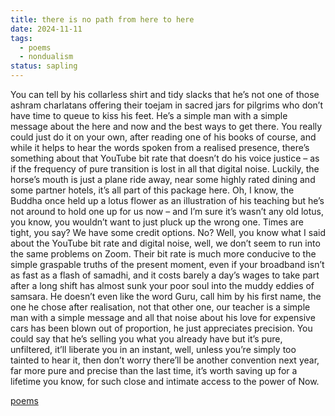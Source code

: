 ```yaml
---
title: there is no path from here to here
date: 2024-11-11
tags:
  - poems
  - nondualism
status: sapling
---
```



You can tell by his collarless shirt and tidy slacks
that he’s not one of those ashram charlatans
offering their toejam in sacred jars for pilgrims
who don’t have time to queue to kiss his feet.
He’s a simple man with a simple message
about the here and now and the best ways to get there.
You really could just do it on your own, after reading
one of his books of course, and while it helps
to hear the words spoken from a realised presence,
there’s something about that YouTube bit rate
that doesn’t do his voice justice –⁠ as if the frequency 
of pure transition is lost in all that digital noise.
Luckily, the horse’s mouth is just a plane ride away,
near some highly rated dining and some partner hotels,
it’s all part of this package here. Oh, I know, the Buddha
once held up a lotus flower as an illustration of his teaching
but he’s not around to hold one up for us now –⁠ 
and I’m sure it’s wasn’t any old lotus, you know,
you wouldn’t want to just pluck up the wrong one.
Times are tight, you say? We have some credit
options. No? Well, you know what I said about 
the YouTube bit rate and digital noise, well,
we don’t seem to run into the same problems on Zoom.
Their bit rate is much more conducive to the simple
graspable truths of the present moment, even if your
broadband isn’t as fast as a flash of samadhi,
and it costs barely a day’s wages to take part
after a long shift has almost sunk your poor soul
into the muddy eddies of samsara. He doesn’t even
like the word Guru, call him by his first name,
the one he chose after realisation, not that other one,
our teacher is a simple man with a simple message
and all that noise about his love for expensive cars
has been blown out of proportion, he just appreciates
precision. You could say that he’s selling you
what you already have but it’s pure, unfiltered,
it’ll liberate you in an instant, well, unless
you’re simply too tainted to hear it, then don’t worry
there’ll be another convention next year, far
more pure and precise than the last time,
it’s worth saving up for a lifetime you know,
for such close and intimate access to the power of Now. 



[poems](content/poems.md)